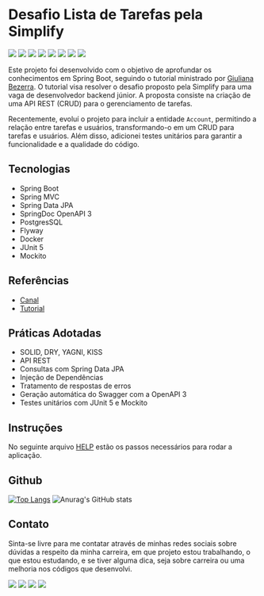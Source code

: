 # Desafio Lista de Tarefas pela Simplify
<div>
    <img src="https://img.shields.io/badge/Java-ED8B00?style=for-the-badge&logo=openjdk&logoColor=white">
    <img src="https://img.shields.io/badge/Spring-6DB33F?style=for-the-badge&logo=spring&logoColor=white">
    <img src="https://img.shields.io/badge/PostgreSQL-316192?style=for-the-badge&logo=postgresql&logoColor=white">
    <img src="https://img.shields.io/badge/Hibernate-59666C?style=for-the-badge&logo=Hibernate&logoColor=white">
    <img src="https://img.shields.io/badge/docker-%230db7ed.svg?style=for-the-badge&logo=docker&logoColor=white">
    <img src="https://img.shields.io/badge/-Swagger-%23Clojure?style=for-the-badge&logo=swagger&logoColor=white">
    <img src="https://img.shields.io/badge/IntelliJ_IDEA-000000.svg?style=for-the-badge&logo=intellij-idea&logoColor=white">
    <img src="https://img.shields.io/badge/SonarLint-CB2029?style=for-the-badge&logo=sonarlint&logoColor=white">
</div>

Este projeto foi desenvolvido com o objetivo de aprofundar os conhecimentos em Spring Boot, seguindo o tutorial 
ministrado por [Giuliana Bezerra](https://github.com/giuliana-bezerra). O tutorial visa resolver o desafio proposto 
pela Simplify para uma vaga de desenvolvedor backend júnior. A proposta consiste na criação de uma API REST (CRUD) 
para o gerenciamento de tarefas.

Recentemente, evoluí o projeto para incluir a entidade `Account`, permitindo a relação entre tarefas e usuários, 
transformando-o em um CRUD para tarefas e usuários. Além disso, adicionei testes unitários para garantir a 
funcionalidade e a qualidade do código.

## Tecnologias

- Spring Boot
- Spring MVC
- Spring Data JPA
- SpringDoc OpenAPI 3
- PostgresSQL
- Flyway
- Docker
- JUnit 5
- Mockito

## Referências
- [Canal](https://www.youtube.com/@giulianabezerra)
- [Tutorial](https://www.youtube.com/watch?v=YcI9b-lgi7w)

## Práticas Adotadas

- SOLID, DRY, YAGNI, KISS
- API REST
- Consultas com Spring Data JPA
- Injeção de Dependências
- Tratamento de respostas de erros
- Geração automática do Swagger com a OpenAPI 3
- Testes unitários com JUnit 5 e Mockito

## Instruções

No seguinte arquivo [HELP](https://github.com/sergiotavuencas/desafio-simplify/blob/main/HELP.md) estão os passos
necessários para rodar a aplicação.

## Github
[![Top Langs](https://github-readme-stats-git-masterrstaa-rickstaa.vercel.app/api/top-langs/?username=sergiotavuencas)](https://github.com/anuraghazra/github-readme-stats)
![Anurag's GitHub stats](https://github-readme-stats.vercel.app/api?username=sergiotavuencas\&hide=issues\&show_icons=true)

## Contato
Sinta-se livre para me contatar através de minhas redes sociais sobre dúvidas a respeito da minha carreira, em que projeto estou trabalhando, o que estou estudando, e se tiver alguma dica, seja sobre carreira ou uma melhoria nos códigos que desenvolvi.

<div>
  <a href="http://www.linkedin.com/in/sergiotavuencas" target="_blank"><img src="https://img.shields.io/badge/LinkedIn-0077B5?style=for-the-badge&logo=linkedin&logoColor=white" target="_blank"></a>
  <a href="https://github.com/sergiotavuencas/" target="_blank"><img src="https://img.shields.io/badge/GitHub-100000?style=for-the-badge&logo=github&logoColor=white" target="_blank"></a>
  <a href = "mailto:sergio_tavuencas@outlook.com"><img src="https://img.shields.io/badge/Microsoft_Outlook-0078D4?style=for-the-badge&logo=microsoft-outlook&logoColor=white" target="_blank"></a>
  <a href = "mailto:sergiovicentetavuencas@gmail.com"><img src="https://img.shields.io/badge/-Gmail-%23333?style=for-the-badge&logo=gmail&logoColor=white" target="_blank"></a>
</div>
